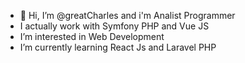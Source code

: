 - 👋 Hi, I’m @greatCharles and i'm Analist Programmer
- I actually work with Symfony PHP and Vue JS
- I’m interested in Web Development
- I’m currently learning React Js and Laravel PHP
